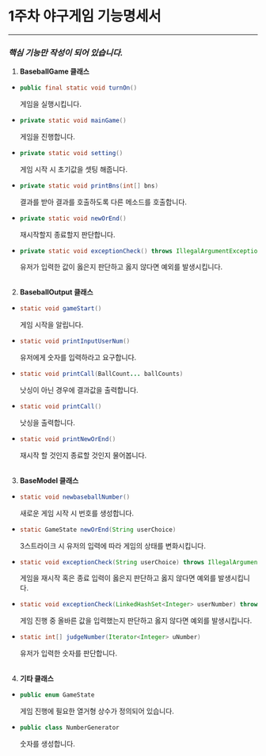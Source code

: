 # 1주차 야구게임 기능명세서

___

### ***핵심 기능만 작성이 되어 있습니다.***

1. **BaseballGame 클래스**

- ```java
  public final static void turnOn()
  ```
  게임을 실행시킵니다.
- ```java
  private static void mainGame()
  ```
  게임을 진행합니다.
- ```java
  private static void setting()
  ```
  게임 시작 시 초기값을 셋팅 해줍니다.
- ```java
  private static void printBns(int[] bns)
  ```
  결과를 받아 결과를 호출하도록 다른 메소드를 호출합니다.
- ```java
  private static void newOrEnd()
  ```
  재시작할지 종료할지 판단합니다.
- ```java
  private static void exceptionCheck() throws IllegalArgumentException 
  ```
  유저가 입력한 값이 옳은지 판단하고 옳지 않다면 예외를 발생시킵니다.
  <br/><br/>

2. **BaseballOutput 클래스**

- ```java
  static void gameStart()
  ```
  게임 시작을 알립니다.
- ```java
  static void printInputUserNum()
  ```
  유저에게 숫자를 입력하라고 요구합니다.
- ```java
  static void printCall(BallCount... ballCounts)
  ```
  낫싱이 아닌 경우에 결과값을 출력합니다.
- ```java
  static void printCall()
  ```
  낫싱을 출력합니다.
- ```java
  static void printNewOrEnd()
  ```
  재시작 할 것인지 종료할 것인지 물어봅니다.
  <br/><br/>

3. **BaseModel 클래스**

- ```java
  static void newbaseballNumber()
  ```
  새로운 게임 시작 시 번호를 생성합니다.
- ```java
  static GameState newOrEnd(String userChoice)
  ```
  3스트라이크 시 유저의 입력에 따라 게임의 상태를 변화시킵니다.
- ```java
  static void exceptionCheck(String userChoice) throws IllegalArgumentException
  ```
  게임을 재시작 혹은 종료 입력이 옳은지 판단하고 옳지 않다면 예외를 발생시킵니다.
- ```java
  static void exceptionCheck(LinkedHashSet<Integer> userNumber) throws IllegalArgumentException
  ```
  게임 진행 중 올바른 값을 입력했는지 판단하고 옳지 않다면 예외를 발생시킵니다.
- ```java
  static int[] judgeNumber(Iterator<Integer> uNumber)
  ```
  유저가 입력한 숫자를 판단합니다.
  <br/><br/>

4. **기타 클래스**

- ```java
  public enum GameState
  ```
  게임 진행에 필요한 열거형 상수가 정의되어 있습니다.
- ```java
  public class NumberGenerator
  ```
  숫자를 생성합니다.
  
